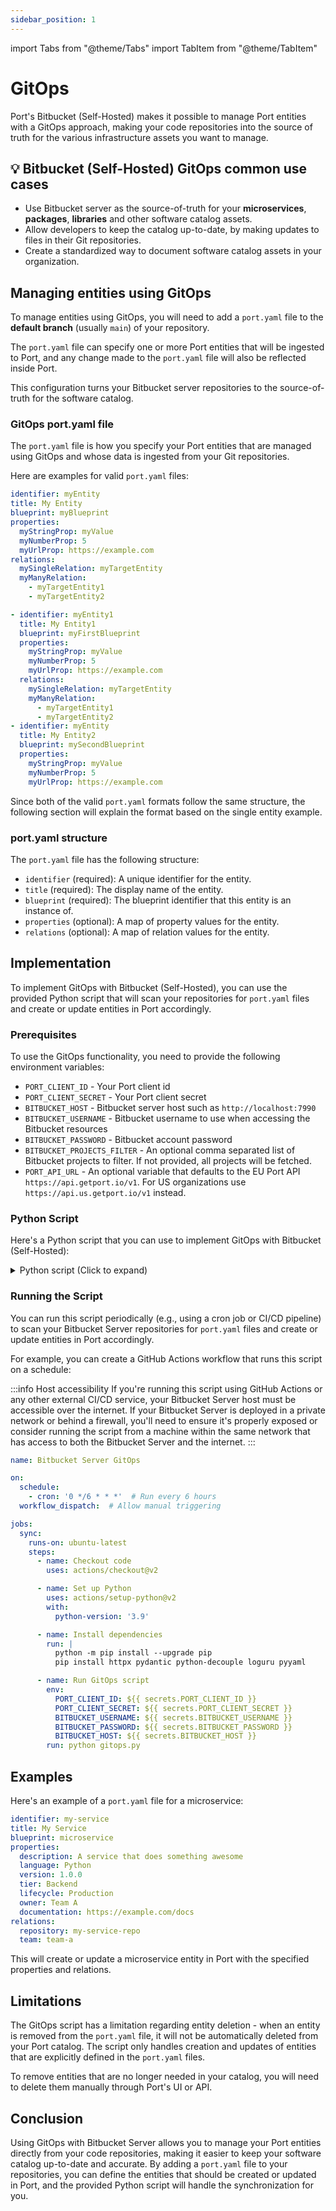 ```yaml
---
sidebar_position: 1
---
```


import Tabs from "@theme/Tabs"
import TabItem from "@theme/TabItem"

# GitOps

Port's Bitbucket (Self-Hosted) makes it possible to manage Port entities with a GitOps approach, making your code repositories into the source of truth for the various infrastructure assets you want to manage.

## 💡 Bitbucket (Self-Hosted) GitOps common use cases

- Use Bitbucket server as the source-of-truth for your **microservices**, **packages**, **libraries** and other software catalog assets.
- Allow developers to keep the catalog up-to-date, by making updates to files in their Git repositories.
- Create a standardized way to document software catalog assets in your organization.

## Managing entities using GitOps

To manage entities using GitOps, you will need to add a `port.yaml` file to the **default branch** (usually `main`) of your repository.

The `port.yaml` file can specify one or more Port entities that will be ingested to Port, and any change made to the `port.yaml` file will also be reflected inside Port.

This configuration turns your Bitbucket server repositories to the source-of-truth for the software catalog.

### GitOps port.yaml file

The `port.yaml` file is how you specify your Port entities that are managed using GitOps and whose data is ingested from your Git repositories.

Here are examples for valid `port.yaml` files:

<Tabs groupId="format">

<TabItem value="single" label="Single entity">

```yaml showLineNumbers
identifier: myEntity
title: My Entity
blueprint: myBlueprint
properties:
  myStringProp: myValue
  myNumberProp: 5
  myUrlProp: https://example.com
relations:
  mySingleRelation: myTargetEntity
  myManyRelation:
    - myTargetEntity1
    - myTargetEntity2
```

</TabItem>

<TabItem value="multiple" label="Multiple entities">

```yaml showLineNumbers
- identifier: myEntity1
  title: My Entity1
  blueprint: myFirstBlueprint
  properties:
    myStringProp: myValue
    myNumberProp: 5
    myUrlProp: https://example.com
  relations:
    mySingleRelation: myTargetEntity
    myManyRelation:
      - myTargetEntity1
      - myTargetEntity2
- identifier: myEntity
  title: My Entity2
  blueprint: mySecondBlueprint
  properties:
    myStringProp: myValue
    myNumberProp: 5
    myUrlProp: https://example.com
```

</TabItem>

</Tabs>

Since both of the valid `port.yaml` formats follow the same structure, the following section will explain the format based on the single entity example.

### port.yaml structure

The `port.yaml` file has the following structure:

- `identifier` (required): A unique identifier for the entity.
- `title` (required): The display name of the entity.
- `blueprint` (required): The blueprint identifier that this entity is an instance of.
- `properties` (optional): A map of property values for the entity.
- `relations` (optional): A map of relation values for the entity.

## Implementation

To implement GitOps with Bitbucket (Self-Hosted), you can use the provided Python script that will scan your repositories for `port.yaml` files and create or update entities in Port accordingly.

### Prerequisites

To use the GitOps functionality, you need to provide the following environment variables:

- `PORT_CLIENT_ID` - Your Port client id
- `PORT_CLIENT_SECRET` - Your Port client secret
- `BITBUCKET_HOST` - Bitbucket server host such as `http://localhost:7990`
- `BITBUCKET_USERNAME` - Bitbucket username to use when accessing the Bitbucket resources
- `BITBUCKET_PASSWORD` - Bitbucket account password
- `BITBUCKET_PROJECTS_FILTER` - An optional comma separated list of Bitbucket projects to filter. If not provided, all projects will be fetched.
- `PORT_API_URL` - An optional variable that defaults to the EU Port API `https://api.getport.io/v1`. For US organizations use `https://api.us.getport.io/v1` instead.

### Python Script

Here's a Python script that you can use to implement GitOps with Bitbucket (Self-Hosted):

<details>
<summary>Python script (Click to expand)</summary>

:::tip Latest Version
You can pull the latest version of this code by cloning this [repository](https://github.com/port-labs/bitbucket-workspace-data.git)
:::

```python showLineNumbers
import time
from datetime import datetime, timedelta
import asyncio
from typing import Any, Optional, Dict
import httpx
import yaml
from decouple import config
from loguru import logger
from httpx import BasicAuth
from pydantic import BaseModel, ValidationError

# These are the credentials passed by the variables of your pipeline to your tasks and into your env
PORT_CLIENT_ID = config("PORT_CLIENT_ID")
PORT_CLIENT_SECRET = config("PORT_CLIENT_SECRET")
BITBUCKET_USERNAME = config("BITBUCKET_USERNAME")
BITBUCKET_PASSWORD = config("BITBUCKET_PASSWORD")
BITBUCKET_API_URL = config("BITBUCKET_HOST")
BITBUCKET_PROJECTS_FILTER = config(
    "BITBUCKET_PROJECTS_FILTER", cast=lambda v: v.split(",") if v else None, default=[]
)
PORT_API_URL = config("PORT_API_URL", default="https://api.getport.io/v1")

# According to https://support.atlassian.com/bitbucket-cloud/docs/api-request-limits/
RATE_LIMIT = 1000  # Maximum number of requests allowed per hour
RATE_PERIOD = 3600  # Rate limit reset period in seconds (1 hour)
request_count = 0
rate_limit_start = time.time()
port_access_token, token_expiry_time = None, datetime.now()
port_headers = {}
bitbucket_auth = BasicAuth(username=BITBUCKET_USERNAME, password=BITBUCKET_PASSWORD)
client = httpx.AsyncClient(timeout=httpx.Timeout(60))


async def get_access_token():
    credentials = {"clientId": PORT_CLIENT_ID, "clientSecret": PORT_CLIENT_SECRET}
    token_response = await client.post(
        f"{PORT_API_URL}/auth/access_token", json=credentials
    )
    response_data = token_response.json()
    access_token = response_data["accessToken"]
    expires_in = response_data["expiresIn"]
    token_expiry_time = datetime.now() + timedelta(seconds=expires_in)
    return access_token, token_expiry_time


async def refresh_access_token():
    global port_access_token, token_expiry_time, port_headers
    logger.info("Refreshing access token...")
    port_access_token, token_expiry_time = await get_access_token()
    port_headers = {"Authorization": f"Bearer {port_access_token}"}
    logger.info(f"New token received. Expiry time: {token_expiry_time}")


async def refresh_token_if_expired():
    if datetime.now() >= token_expiry_time:
        await refresh_access_token()


async def refresh_token_and_retry(method: str, url: str, **kwargs):
    await refresh_access_token()
    response = await client.request(method, url, headers=port_headers, **kwargs)
    return response


async def send_port_request(method: str, endpoint: str, payload: Optional[dict] = None):
    global port_access_token, token_expiry_time, port_headers
    await refresh_token_if_expired()
    url = f"{PORT_API_URL}/{endpoint}"
    try:
        response = await client.request(method, url, headers=port_headers, json=payload)
        response.raise_for_status()
        return response
    except httpx.HTTPStatusError as e:
        if e.response.status_code == 401:
            # Unauthorized, refresh token and retry
            logger.info("Received 401 Unauthorized. Refreshing token and retrying...")
            try:
                response = await refresh_token_and_retry(method, url, json=payload)
                response.raise_for_status()
                return response
            except httpx.HTTPStatusError as e:
                logger.error(
                    f"Error after retrying: {e.response.status_code}, {e.response.text}"
                )
                return {"status_code": e.response.status_code, "response": e.response}
        else:
            logger.error(
                f"HTTP error occurred: {e.response.status_code}, {e.response.text}"
            )
            return {"status_code": e.response.status_code, "response": e.response}
    except httpx.HTTPError as e:
        logger.error(f"HTTP error occurred: {e}")
        return {"status_code": None, "error": e}


async def add_entity_to_port(blueprint_id, entity_object):
    response = await send_port_request(
        method="POST",
        endpoint=f"blueprints/{blueprint_id}/entities?upsert=true&merge=true",
        payload=entity_object,
    )
    if not isinstance(response, dict):
        logger.info(response.json())


async def get_paginated_resource(
    path: str,
    params: dict[str, Any] = None,
    page_size: int = 25,
    full_response: bool = False,
):
    global request_count, rate_limit_start

    # Check if we've exceeded the rate limit, and if so, wait until the reset period is over
    if request_count >= RATE_LIMIT:
        elapsed_time = time.time() - rate_limit_start
        if elapsed_time < RATE_PERIOD:
            sleep_time = RATE_PERIOD - elapsed_time
            await asyncio.sleep(sleep_time)

        # Reset the rate limiting variables
        request_count = 0
        rate_limit_start = time.time()

    url = f"{BITBUCKET_API_URL}/rest/api/1.0/{path}"
    params = params or {}
    params["limit"] = page_size
    next_page_start = None

    while True:
        try:
            if next_page_start:
                params["start"] = next_page_start

            response = await client.get(url=url, auth=bitbucket_auth, params=params)
            response.raise_for_status()
            page_json = response.json()
            request_count += 1
            logger.debug(
                f"Requested data for {path}, with params: {params} and response code: {response.status_code}"
            )
            if full_response:
                yield page_json
            else:
                batch_data = page_json["values"]
                yield batch_data

            next_page_start = page_json.get("nextPageStart")
            if not next_page_start:
                break
        except httpx.HTTPStatusError as e:
            if e.response.status_code == 404:
                logger.info(
                    f"Could not find the requested resources {path}. Terminating gracefully..."
                )
                return
            logger.error(
                f"HTTP error with code {e.response.status_code}, content: {e.response.text}"
            )
        except httpx.HTTPError as e:
            logger.error(f"HTTP occurred while fetching Bitbucket data: {e}")
        logger.info(f"Successfully fetched paginated data for {path}")


async def get_single_project(project_key: str):
    response = await client.get(
        f"{BITBUCKET_API_URL}/rest/api/1.0/projects/{project_key}", auth=bitbucket_auth
    )
    response.raise_for_status()
    return response.json()


def parse_repository_file_response(file_response: dict[str, Any]) -> str:
    lines = file_response.get("lines", [])
    logger.info(f"Received port.yaml file with {len(lines)} entries")
    content = ""
    for line in lines:
        content += line.get("text", "") + "\n"
    return content


async def get_repositories(project: dict[str, Any]):
    repositories_path = f"projects/{project['key']}/repos"
    async for repositories_batch in get_paginated_resource(path=repositories_path):
        logger.info(
            f"received repositories batch with size {len(repositories_batch)} from project: {project['key']}"
        )
        await asyncio.gather(
            *(
                create_or_update_entity_from_yaml(
                    project_key=project["key"], repo_slug=repo["slug"]
                )
                for repo in repositories_batch
            )
        )


async def read_port_yaml_from_bitbucket(project_key, repo_slug):
    url = f"projects/{project_key}/repos/{repo_slug}/browse/port.yaml"
    port_yaml_file = ""
    async for port_file_batch in get_paginated_resource(
        path=url, page_size=500, full_response=True
    ):
        file_content = parse_repository_file_response(port_file_batch)
        port_yaml_file += file_content
    return yaml.safe_load(port_yaml_file)


async def create_or_update_entity_from_yaml(project_key, repo_slug):
    try:
        entity_data = await read_port_yaml_from_bitbucket(project_key, repo_slug)
        if entity_data:
            logger.info(f"Creating entity from port.yaml: {entity_data}")
            if isinstance(entity_data, dict):
                validated_entity = validate_port_yaml(entity_data)
                if validated_entity:
                    await add_entity_to_port(
                        blueprint_id=entity_data.get("blueprint"), entity_object=entity_data
                    )
            elif isinstance(entity_data, list):
                for entity in entity_data:
                    validated_entity = validate_port_yaml(entity)
                    if validated_entity:
                        await add_entity_to_port(
                            blueprint_id=entity.get("blueprint"), entity_object=entity
                        )
                    else:
                        logger.error(f"Invalid entity schema: {entity}")
            else:
                logger.error(f"Invalid entity port.yaml schema : {entity_data} with type {type(entity_data)}")
    except Exception as e:
        logger.error(f"Error reading port.yaml file: {str(e)}")
        return


class PortEntity(BaseModel):
    identifier: str
    title: str
    blueprint: str
    properties: Dict[str, Any]
    relations: Dict[str, Any]


def validate_port_yaml(data: dict):
    try:
        data["properties"] = data.get("properties") or {}
        data["relations"] = data.get("relations") or {}
        validated_entity = PortEntity(**data)
        return validated_entity.model_dump()
    except ValidationError as e:
        logger.error(f"Validation error for entity: {e.json()}")
        return None
    except Exception as e:
        logger.error(f"Error validating entity: {e}")
        return None


async def main():
    logger.info("Starting Bitbucket data extraction")
    if BITBUCKET_PROJECTS_FILTER:

        async def filtered_projects_generator():
            yield [await get_single_project(key) for key in BITBUCKET_PROJECTS_FILTER]

        projects = filtered_projects_generator()
    else:
        projects = get_paginated_resource(path="projects")
    async for projects_batch in projects:
        logger.info(f"received projects batch with size {len(projects_batch)}")
        for project in projects_batch:
            await get_repositories(project=project)

    logger.info("Bitbucket gitops completed")
    await client.aclose()


if __name__ == "__main__":
    asyncio.run(main())
```

</details>

### Running the Script

You can run this script periodically (e.g., using a cron job or CI/CD pipeline) to scan your Bitbucket Server repositories for `port.yaml` files and create or update entities in Port accordingly.

For example, you can create a GitHub Actions workflow that runs this script on a schedule:

:::info Host accessibility
If you're running this script using GitHub Actions or any other external CI/CD service, your Bitbucket Server host must be accessible over the internet. If your Bitbucket Server is deployed in a private network or behind a firewall, you'll need to ensure it's properly exposed or consider running the script from a machine within the same network that has access to both the Bitbucket Server and the internet.
:::

```yaml showLineNumbers
name: Bitbucket Server GitOps

on:
  schedule:
    - cron: '0 */6 * * *'  # Run every 6 hours
  workflow_dispatch:  # Allow manual triggering

jobs:
  sync:
    runs-on: ubuntu-latest
    steps:
      - name: Checkout code
        uses: actions/checkout@v2

      - name: Set up Python
        uses: actions/setup-python@v2
        with:
          python-version: '3.9'

      - name: Install dependencies
        run: |
          python -m pip install --upgrade pip
          pip install httpx pydantic python-decouple loguru pyyaml

      - name: Run GitOps script
        env:
          PORT_CLIENT_ID: ${{ secrets.PORT_CLIENT_ID }}
          PORT_CLIENT_SECRET: ${{ secrets.PORT_CLIENT_SECRET }}
          BITBUCKET_USERNAME: ${{ secrets.BITBUCKET_USERNAME }}
          BITBUCKET_PASSWORD: ${{ secrets.BITBUCKET_PASSWORD }}
          BITBUCKET_HOST: ${{ secrets.BITBUCKET_HOST }}
        run: python gitops.py
```

## Examples

Here's an example of a `port.yaml` file for a microservice:

```yaml
identifier: my-service
title: My Service
blueprint: microservice
properties:
  description: A service that does something awesome
  language: Python
  version: 1.0.0
  tier: Backend
  lifecycle: Production
  owner: Team A
  documentation: https://example.com/docs
relations:
  repository: my-service-repo
  team: team-a
```

This will create or update a microservice entity in Port with the specified properties and relations.

## Limitations

The GitOps script has a limitation regarding entity deletion - when an entity is removed from the `port.yaml` file, it will not be automatically deleted from your Port catalog. The script only handles creation and updates of entities that are explicitly defined in the `port.yaml` files.

To remove entities that are no longer needed in your catalog, you will need to delete them manually through Port's UI or API.


## Conclusion

Using GitOps with Bitbucket Server allows you to manage your Port entities directly from your code repositories, making it easier to keep your software catalog up-to-date and accurate. By adding a `port.yaml` file to your repositories, you can define the entities that should be created or updated in Port, and the provided Python script will handle the synchronization for you. 
